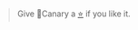 <script setup lang="ts">
import Headline from '@components/Headline.vue'
</script>

<Headline />

> Give 🐤Canary a [⭐️](https://github.com/fastrepl/canary) if you like it.
